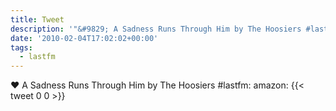 ```yaml
---
title: Tweet
description: '"&#9829; A Sadness Runs Through Him by The Hoosiers #lastfm:  amazon: "'
date: '2010-02-04T17:02:02+00:00'
tags:
  - lastfm
---
```

&#9829; A Sadness Runs Through Him by The Hoosiers #lastfm:  amazon: 
      {{< tweet 0 0 >}}
    
